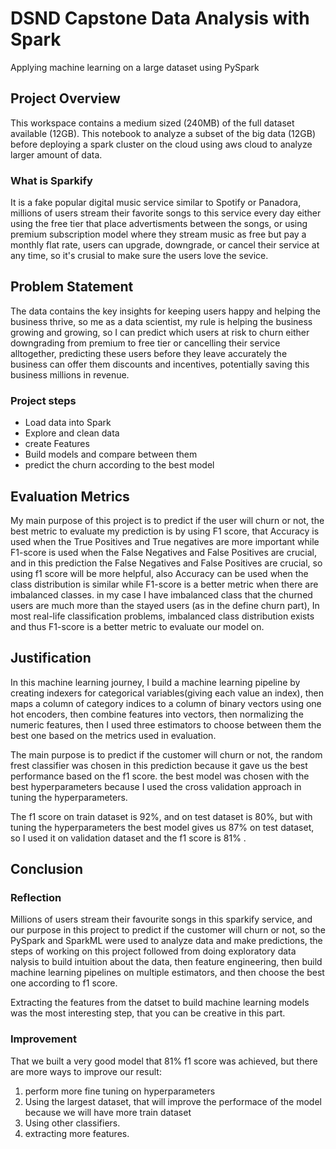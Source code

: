 # DSND Capstone Data Analysis with Spark

Applying machine learning on a large dataset using PySpark

##  Project Overview

This workspace contains a medium sized (240MB) of the full dataset available (12GB). 
This notebook to analyze a subset of the big data (12GB) before deploying a spark cluster on the cloud using aws cloud to analyze larger amount of data.

### What is Sparkify

It is a fake popular digital music service similar to Spotify or Panadora, millions of users stream their favorite songs to this service every day either using the free tier that place advertisments between the songs, or using premium subscription model where they stream music as free  but pay a monthly flat rate, users can upgrade, downgrade, or cancel their service at any time, so it's crusial to make sure the users love the sevice.

## Problem Statement
The data contains the key insights for keeping users happy and helping the business thrive, so me as a data scientist, my rule is helping the business growing and growing, so I can predict which users at risk to churn either downgrading from premium to free tier or cancelling their service alltogether, predicting these users before they leave accurately the business can offer them discounts and incentives, potentially saving this business millions in revenue. 

### Project steps

* Load data into Spark
* Explore and clean data
* create Features
* Build models and compare between them 
* predict the churn according to the best model

## Evaluation Metrics

My main purpose of this project is to predict if the user will churn or not, the best metric to evaluate my prediction is by using F1 score, that Accuracy is used when the True Positives and True negatives are more important while F1-score is used when the False Negatives and False Positives are crucial, and in this prediction the False Negatives and False Positives are crucial, so using f1 score will be more helpful, also Accuracy can be used when the class distribution is similar while F1-score is a better metric when there are imbalanced classes. in my case I have imbalanced class that the churned users are much more than the stayed users (as in the define churn part), In most real-life classification problems, imbalanced class distribution exists and thus F1-score is a better metric to evaluate our model on.

## Justification 
In this machine learning journey, I build a machine learning pipeline by creating indexers for categorical variables(giving each value an index), then  maps a column of category indices to a column of binary vectors using one hot encoders, then combine features into vectors, then normalizing the numeric features, then I used three estimators to choose between them the best one based on the metrics used in evaluation.

The main purpose is to predict if the customer will churn or not, the random frest classifier was chosen in this prediction because it gave us the best performance based on the f1 score. the best model was chosen with the best hyperparameters because I used the cross validation approach in tuning the hyperparameters.

The f1 score on train dataset is 92%, and on test dataset is 80%, but with tuning the hyperparameters the best model gives us 87% on test dataset, so I used it on validation dataset and the f1 score is 81% .

## Conclusion

### Reflection

Millions of users stream their favourite songs in this sparkify service, and our purpose in this project to predict if the customer will churn or not, so the PySpark and SparkML were used to analyze data and make predictions, the steps of working on this project followed from doing exploratory data nalysis to build intuition about the data, then feature engineering, then build machine learning pipelines on multiple estimators, and then choose the best one according to f1 score.

Extracting the features from the datset to build machine learning models was the most interesting step, that you can be creative in this part.

### Improvement

That we built a very good model that 81% f1 score was achieved, but there are more ways to improve our result:

1. perform more fine tuning on hyperparameters
2. Using the largest dataset, that will improve the performace of the model because we will have more train dataset
3. Using other classifiers.
4. extracting more features.
